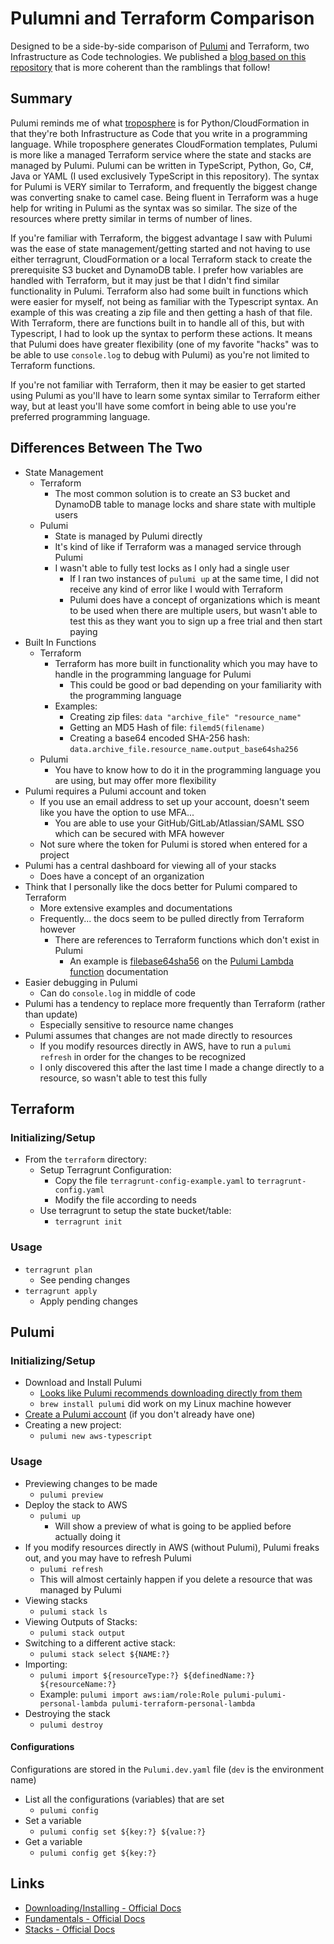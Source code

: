 # Pulumni and Terraform Comparison

Designed to be a side-by-side comparison of [Pulumi](https://www.pulumi.com/) and Terraform, two Infrastructure as Code technologies. We published a [blog based on this repository](https://formidable.com/blog/2022/pulumi-or-terraform/) that is more coherent than the ramblings that follow!

## Summary
Pulumi reminds me of what [troposphere](https://pypi.org/project/troposphere/) is for Python/CloudFormation in that they're both Infrastructure as Code that you write in a programming language. While troposphere generates CloudFormation templates, Pulumi is more like a managed Terraform service where the state and stacks are managed by Pulumi. Pulumi can be written in TypeScript, Python, Go, C#, Java or YAML (I used exclusively TypeScript in this repository). The syntax for Pulumi is VERY similar to Terraform, and frequently the biggest change was converting snake to camel case. Being fluent in Terraform was a huge help for writing in Pulumi as the syntax was so similar. The size of the resources where pretty similar in terms of number of lines.

If you're familiar with Terraform, the biggest advantage I saw with Pulumi was the ease of state management/getting started and not having to use either terragrunt, CloudFormation or a local Terraform stack to create the prerequisite S3 bucket and DynamoDB table. I prefer how variables are handled with Terraform, but it may just be that I didn't find similar functionality in Pulumi. Terraform also had some built in functions which were easier for myself, not being as familiar with the Typescript syntax. An example of this was creating a zip file and then getting a hash of that file. With Terraform, there are functions built in to handle all of this, but with Typescript, I had to look up the syntax to perform these actions. It means that Pulumi does have greater flexibility (one of my favorite "hacks" was to be able to use `console.log` to debug with Pulumi) as you're not limited to Terraform functions.

If you're not familiar with Terraform, then it may be easier to get started using Pulumi as you'll have to learn some syntax similar to Terraform either way, but at least you'll have some comfort in being able to use you're preferred programming language.

## Differences Between The Two
* State Management
  * Terraform
    * The most common solution is to create an S3 bucket and DynamoDB table to manage locks and share state with multiple users
  * Pulumi
    * State is managed by Pulumi directly
    * It's kind of like if Terraform was a managed service through Pulumi
    * I wasn't able to fully test locks as I only had a single user
      * If I ran two instances of `pulumi up` at the same time, I did not receive any kind of error like I would with Terraform
      * Pulumi does have a concept of organizations which is meant to be used when there are multiple users, but wasn't able to test this as they want you to sign up a free trial and then start paying
* Built In Functions
  * Terraform
    * Terraform has more built in functionality which you may have to handle in the programming language for Pulumi
      * This could be good or bad depending on your familiarity with the programming language
    * Examples:
      * Creating zip files: `data "archive_file" "resource_name"`
      * Getting an MD5 Hash of file: `filemd5(filename)` 
      * Creating a base64 encoded SHA-256 hash: `data.archive_file.resource_name.output_base64sha256`
  * Pulumi
    * You have to know how to do it in the programming language you are using, but may offer more flexibility
* Pulumi requires a Pulumi account and token
  * If you use an email address to set up your account, doesn't seem like you have the option to use MFA...
    * You are able to use your GitHub/GitLab/Atlassian/SAML SSO which can be secured with MFA however
  * Not sure where the token for Pulumi is stored when entered for a project
* Pulumi has a central dashboard for viewing all of your stacks
  * Does have a concept of an organization
* Think that I personally like the docs better for Pulumi compared to Terraform
  * More extensive examples and documentations
  * Frequently... the docs seem to be pulled directly from Terraform however
    * There are references to Terraform functions which don't exist in Pulumi
      * An example is [filebase64sha56](https://www.terraform.io/language/functions/filebase64sha256) on the [Pulumi Lambda function](https://www.pulumi.com/registry/packages/aws/api-docs/lambda/function/) documentation
* Easier debugging in Pulumi
  * Can do `console.log` in middle of code
* Pulumi has a tendency to replace more frequently than Terraform (rather than update)
  * Especially sensitive to resource name changes
* Pulumi assumes that changes are not made directly to resources
  * If you modify resources directly in AWS, have to run a `pulumi refresh` in order for the changes to be recognized
  * I only discovered this after the last time I made a change directly to a resource, so wasn't able to test this fully

## Terraform

### Initializing/Setup
* From the `terraform` directory:
  * Setup Terragrunt Configuration:
    * Copy the file `terragrunt-config-example.yaml` to `terragrunt-config.yaml`
    * Modify the file according to needs
  * Use terragrunt to setup the state bucket/table:
    * `terragrunt init`

### Usage
* `terragrunt plan`
  * See pending changes
* `terragrunt apply`
  * Apply pending changes

## Pulumi

### Initializing/Setup
* Download and Install Pulumi
  * [Looks like Pulumi recommends downloading directly from them](https://www.pulumi.com/docs/get-started/install/)
  * `brew install pulumi` did work on my Linux machine however
* [Create a Pulumi account](https://app.pulumi.com/signup) (if you don't already have one)
* Creating a new project:
  * `pulumi new aws-typescript`

### Usage
* Previewing changes to be made
  * `pulumi preview`
* Deploy the stack to AWS
  * `pulumi up`
    * Will show a preview of what is going to be applied before actually doing it
* If you modify resources directly in AWS (without Pulumi), Pulumi freaks out, and you may have to refresh Pulumi
  * `pulumi refresh`
  * This will almost certainly happen if you delete a resource that was managed by Pulumi
* Viewing stacks
  * `pulumi stack ls`
* Viewing Outputs of Stacks:
  * `pulumi stack output`
* Switching to a different active stack:
  * `pulumi stack select ${NAME:?}`
* Importing:
  * `pulumi import ${resourceType:?} ${definedName:?} ${resourceName:?}`
  * Example: `pulumi import aws:iam/role:Role pulumi-pulumi-personal-lambda pulumi-terraform-personal-lambda`
* Destroying the stack
  * `pulumi destroy`

#### Configurations
Configurations are stored in the `Pulumi.dev.yaml` file (`dev` is the environment name)

* List all the configurations (variables) that are set
  * `pulumi config`
* Set a variable
  * `pulumi config set ${key:?} ${value:?}`
* Get a variable
  * `pulumi config get ${key:?}`

## Links
* [Downloading/Installing - Official Docs](https://www.pulumi.com/docs/get-started/install/)
* [Fundamentals - Official Docs](https://www.pulumi.com/learn/pulumi-fundamentals/)
* [Stacks - Official Docs](https://www.pulumi.com/learn/building-with-pulumi/understanding-stacks/)
